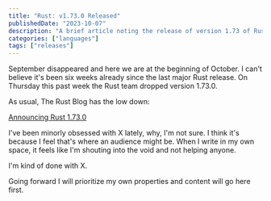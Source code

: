 ```yaml
---
title: "Rust: v1.73.0 Released"
publishedDate: "2023-10-07"
description: "A brief article noting the release of version 1.73 of Rust"
categories: ["languages"]
tags: ["releases"]
---
```


September disappeared and here we are at the beginning of October. I can't believe it's been six weeks already since the last major Rust release. On Thursday this past week the Rust team dropped version 1.73.0.

As usual, The Rust Blog has the low down:

[Announcing Rust 1.73.0](https://blog.rust-lang.org/2023/10/05/Rust-1.73.0.html)

I've been minorly obsessed with X lately, why, I'm not sure. I think it's because I feel that's where an audience might be. When I write in my own space, it feels like I'm shouting into the void and not helping anyone.

I'm kind of done with X.

Going forward I will prioritize my own properties and content will go here first.
